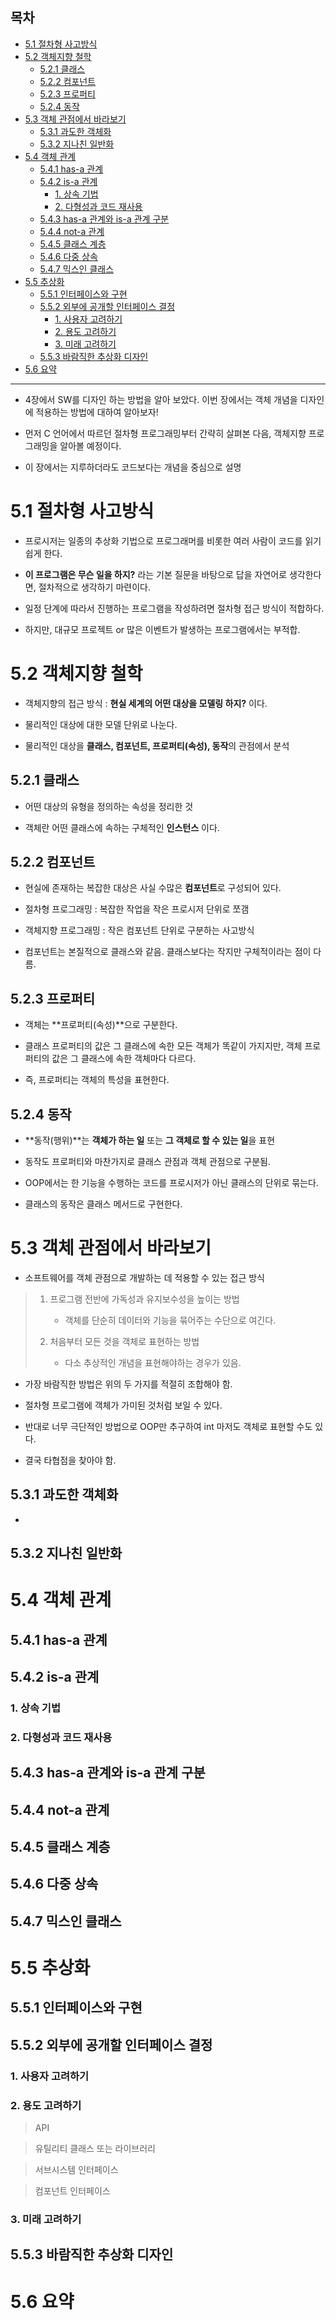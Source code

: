 ## 목차

- [5.1 절차형 사고방식](#51-절차형-사고방식)
- [5.2 객체지향 철학](#52-객체지향-철학)
  - [5.2.1 클래스](#521-클래스)
  - [5.2.2 컴포넌트](#522-컴포넌트)
  - [5.2.3 프로퍼티](#523-프로퍼티)
  - [5.2.4 동작](#524-동작)
- [5.3 객체 관점에서 바라보기](#53-객체-관점에서-바라보기)
  - [5.3.1 과도한 객체화](#531-과도한-객체화)
  - [5.3.2 지나친 일반화](#532-지나친-일반화)
- [5.4 객체 관계](#54-객체-관계)
  - [5.4.1 has-a 관계](#541-has-a-관계)
  - [5.4.2 is-a 관계](#542-is-a-관계)
    - [1. 상속 기법](#1-상속-기법)
    - [2. 다형성과 코드 재사용](#2-다형성과-코드-재사용)
  - [5.4.3 has-a 관계와 is-a 관계 구분](#543-has-a-관계와-is-a-관계-구분)
  - [5.4.4 not-a 관계](#544-not-a-관계)
  - [5.4.5 클래스 계층](#545-클래스-계층)
  - [5.4.6 다중 상속](#546-다중-상속)
  - [5.4.7 믹스인 클래스](#547-믹스인-클래스)
- [5.5 추상화](#55-추상화)
  - [5.5.1 인터페이스와 구현](#551-인터페이스와-구현)
  - [5.5.2 외부에 공개할 인터페이스 결정](#552-외부에-공개할-인터페이스-결정)
    - [1. 사용자 고려하기](#1-사용자-고려하기)
    - [2. 용도 고려하기](#2-용도-고려하기)
    - [3. 미래 고려하기](#3-미래-고려하기)
  - [5.5.3 바람직한 추상화 디자인](#553-바람직한-추상화-디자인)
- [5.6 요약](#56-요약)

---

- 4장에서 SW를 디자인 하는 방법을 알아 보았다. 이번 장에서는 객체 개념을 디자인에 적용하는 방법에 대하여 알아보자!

- 먼저 C 언어에서 따르던 절차형 프로그래밍부터 간략히 살펴본 다음, 객체지향 프로그래밍을 알아볼 예정이다.

- 이 장에서는 지루하더라도 코드보다는 개념을 중심으로 설명

# 5.1 절차형 사고방식

- 프로시저는 일종의 추상화 기법으로 프로그래머를 비롯한 여러 사람이 코드를 읽기 쉽게 한다.

- **이 프로그램은 무슨 일을 하지?** 라는 기본 질문을 바탕으로 답을 자연어로 생각한다면, 절차적으로 생각하기 마련이다.

- 일정 단계에 따라서 진행하는 프로그램을 작성하려면 절차형 접근 방식이 적합하다.

- 하지만, 대규모 프로젝트 or 많은 이벤트가 발생하는 프로그램에서는 부적합.


# 5.2 객체지향 철학

- 객체지향의 접근 방식 : **현실 세계의 어떤 대상을 모델링 하지?** 이다.

- 물리적인 대상에 대한 모델 단위로 나눈다.

- 물리적인 대상을 **클래스, 컴포넌트, 프로퍼티(속성), 동작**의 관점에서 분석


## 5.2.1 클래스

- 어떤 대상의 유형을 정의하는 속성을 정리한 것

- 객체란 어떤 클래스에 속하는 구체적인 **인스턴스** 이다.


## 5.2.2 컴포넌트

- 현실에 존재하는 복잡한 대상은 사실 수많은 **컴포넌트**로 구성되어 있다.

- 절차형 프로그래밍 : 복잡한 작업을 작은 프로시저 단위로 쪼갬

- 객체지향 프로그래밍 : 작은 컴포넌트 단위로 구분하는 사고방식

- 컴포넌트는 본질적으로 클래스와 같음. 클래스보다는 작지만 구체적이라는 점이 다름.


## 5.2.3 프로퍼티

- 객체는 **프로퍼티(속성)**으로 구분한다.

- 클래스 프로퍼티의 값은 그 클래스에 속한 모든 객체가 똑같이 가지지만, 객체 프로퍼티의 값은 그 클래스에 속한 객체마다 다르다.

- 즉, 프로퍼티는 객체의 특성을 표현한다.


## 5.2.4 동작

- **동작(행위)**는 **객체가 하는 일** 또는 **그 객체로 할 수 있는 일**을 표현

- 동작도 프로퍼티와 마찬가지로 클래스 관점과 객체 관점으로 구분됨.

- OOP에서는 한 기능을 수행하는 코드를 프로시저가 아닌 클래스의 단위로 묶는다.

- 클래스의 동작은 클래스 메서드로 구현한다.
  

# 5.3 객체 관점에서 바라보기

- 소프트웨어를 객체 관점으로 개발하는 데 적용할 수 있는 접근 방식

>    1. 프로그램 전반에 가독성과 유지보수성을 높이는 방법
>        - 객체를 단순히 데이터와 기능을 묶어주는 수단으로 여긴다.
>  
>    2. 처음부터 모든 것을 객체로 표현하는 방법
>        - 다소 추상적인 개념을 표현해야하는 경우가 있음.

- 가장 바람직한 방법은 위의 두 가지를 적절히 조합해야 함.

- 절차형 프로그램에 객체가 가미된 것처럼 보일 수 있다.

- 반대로 너무 극단적인 방법으로 OOP만 추구하여 int 마저도 객체로 표현할 수도 있다.

- 결국 타협점을 찾아야 함.


## 5.3.1 과도한 객체화

- 
## 5.3.2 지나친 일반화


# 5.4 객체 관계

## 5.4.1 has-a 관계

## 5.4.2 is-a 관계

### 1. 상속 기법

### 2. 다형성과 코드 재사용

## 5.4.3 has-a 관계와 is-a 관계 구분

## 5.4.4 not-a 관계

## 5.4.5 클래스 계층

## 5.4.6 다중 상속

## 5.4.7 믹스인 클래스


# 5.5 추상화

## 5.5.1 인터페이스와 구현

## 5.5.2 외부에 공개할 인터페이스 결정

### 1. 사용자 고려하기

### 2. 용도 고려하기

> API

> 유틸리티 클래스 또는 라이브러리

> 서브시스템 인터페이스

> 컴포넌트 인터페이스

### 3. 미래 고려하기

## 5.5.3 바람직한 추상화 디자인


# 5.6 요약
